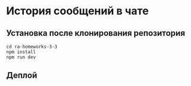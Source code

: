 # История сообщений в чате

## Установка после клонирования репозитория

```
cd ra-homeworks-3-3
npm install
npm run dev
```

## Деплой


